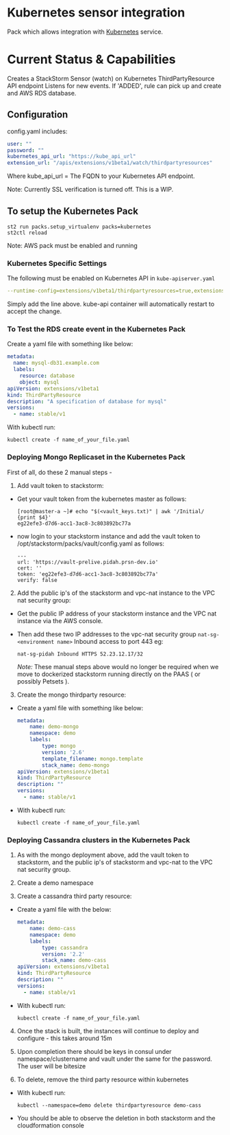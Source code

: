 # Kubernetes sensor integration

Pack which allows integration with [Kubernetes](https://kubernetes.io/) service.

# Current Status & Capabilities
Creates a StackStorm Sensor (watch) on Kubernetes ThirdPartyResource API endpoint
Listens for new events. If 'ADDED', rule can pick up and create and AWS RDS database.

## Configuration

config.yaml includes:
```yaml
user: ""
password: ""
kubernetes_api_url: "https://kube_api_url"
extension_url: "/apis/extensions/v1beta1/watch/thirdpartyresources"
```
Where kube_api_url = The FQDN to your Kubernetes API endpoint.

Note: Currently SSL verification is turned off. This is a WIP.

## To setup the Kubernetes Pack
```
st2 run packs.setup_virtualenv packs=kubernetes
st2ctl reload
```

Note: AWS pack must be enabled and running


### Kubernetes Specific Settings

The following must be enabled on Kubernetes API in ```kube-apiserver.yaml```

```yaml
--runtime-config=extensions/v1beta1/thirdpartyresources=true,extensions/v1beta1/deployments=true
```

Simply add the line above. kube-api container will automatically restart to accept the change.



### To Test the RDS create event in the Kubernetes Pack

Create a yaml file with something like below:

```yaml
metadata:
  name: mysql-db31.example.com
  labels:
    resource: database
    object: mysql
apiVersion: extensions/v1beta1
kind: ThirdPartyResource
description: "A specification of database for mysql"
versions:
  - name: stable/v1
```

With kubectl run:

```
kubectl create -f name_of_your_file.yaml
```

### Deploying Mongo Replicaset in the Kubernetes Pack

First of all, do these 2 manual steps -

1. Add vault token to stackstorm:

  * Get your vault token from the kubernetes master as follows:

    ```
    [root@master-a ~]# echo "$(<vault_keys.txt)" | awk '/Initial/ {print $4}'
    eg22efe3-d7d6-acc1-3ac8-3c803892bc77a
    ```

  * now login to your stackstorm instance and add the vault token to /opt/stackstorm/packs/vault/config.yaml as follows:
    ```
    ---
    url: 'https://vault-prelive.pidah.prsn-dev.io'
    cert: ''
    token: 'eg22efe3-d7d6-acc1-3ac8-3c803892bc77a'
    verify: false
    ```

2. Add the public ip's of the stackstorm and vpc-nat instance to the VPC nat security group:

  * Get the public IP address of your stackstorm instance and the VPC nat instance via the AWS console.
  * Then add these two IP addresses to the vpc-nat security group `nat-sg-<environment name>` Inbound access to port 443 eg:
    ```
    nat-sg-pidah Inbound HTTPS 52.23.12.17/32
    ```

    _Note:_ These manual steps above would no longer be required when we move to dockerized stackstorm running directly on the PAAS ( or possibly Petsets ).

3. Create the mongo thirdparty resource:

  * Create a yaml file with something like below:

    ```yaml
    metadata:
        name: demo-mongo
        namespace: demo
        labels:
            type: mongo
            version: '2.6'
            template_filename: mongo.template
            stack_name: demo-mongo
    apiVersion: extensions/v1beta1
    kind: ThirdPartyResource
    description: ""
    versions:
      - name: stable/v1
    ```

  * With kubectl run:

    ```
    kubectl create -f name_of_your_file.yaml
    ```

### Deploying Cassandra clusters in the Kubernetes Pack

1. As with the mongo deployment above, add the vault token to stackstorm, and the public ip's of stackstorm and vpc-nat to the VPC nat security group.

2. Create a demo namespace

3. Create a cassandra third party resource:

  * Create a yaml file with the below:

    ```yaml
    metadata:
        name: demo-cass
        namespace: demo
        labels:
            type: cassandra
            version: '2.2'
            stack_name: demo-cass
    apiVersion: extensions/v1beta1
    kind: ThirdPartyResource
    description: ""
    versions:
      - name: stable/v1
    ```

  * With kubectl run:

    ```
    kubectl create -f name_of_your_file.yaml
    ```

4. Once the stack is built, the instances will continue to deploy and configure - this takes around 15m

5. Upon completion there should be keys in consul under namespace/clustername and vault under the same for the password. The user will be bitesize

6. To delete, remove the third party resource within kubernetes

  * With kubectl run:

    ```
    kubectl --namespace=demo delete thirdpartyresource demo-cass
    ```

  * You should be able to observe the deletion in both stackstorm and the cloudformation console
